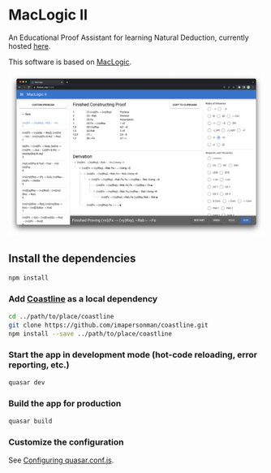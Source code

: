 # MacLogic II

An Educational Proof Assistant for learning Natural Deduction, currently hosted [here](fitelson.org/ml2).

This software is based on [MacLogic](http://fitelson.org/maclogic.htm).

![Finished problem](readme_images/finished-problem.png)

## Install the dependencies
```bash
npm install
```

### Add [Coastline](https://github.com/imapersonman/coastline) as a local dependency

```bash
cd ../path/to/place/coastline
git clone https://github.com/imapersonman/coastline.git
npm install --save ../path/to/place/coastline
```

### Start the app in development mode (hot-code reloading, error reporting, etc.)
```bash
quasar dev
```

### Build the app for production
```bash
quasar build
```

### Customize the configuration
See [Configuring quasar.conf.js](https://v2.quasar.dev/quasar-cli/quasar-conf-js).
